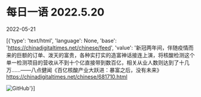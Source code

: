 # 每日一语 2022.5.20

2022-05-21

[{'type': 'text/html', 'language': None, 'base': 'https://chinadigitaltimes.net/chinese/feed', 'value': '新冠两年间，伴随疫情而来的巨额的订单、泼天的富贵，各种实打实的造富神话接连上演，将核酸检测这个单一检测项目的营收从不到十个亿直接带到数百亿，相关从业人数则达到了十几万……——八点健闻《百亿核酸产业大跃进：暴富之后，没有未来》https://chinadigitaltimes.net/chinese/681710.html

![GitHub](https://chinadigitaltimes.net/chinese/files/2022/05/image-1653094953806.png)'}]